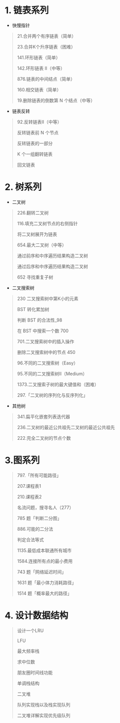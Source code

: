 # 1. 链表系列

- 快慢指针

> 21.合并两个有序链表（简单）
>
> 23.合并K个升序链表（困难）
>
> 141.环形链表（简单）
>
> 142.环形链表 II（中等）
> 
> 876.链表的中间结点（简单）
> 
> 160.相交链表（简单）
> 
> 19.删除链表的倒数第 N 个结点（中等）


- 链表反转
> 92.反转链表II（中等）
> 
> 反转链表前 N 个节点
>
> 反转链表的一部分
>
> K 个一组翻转链表
>
> 回文链表
>
>


# 2. 树系列

- 二叉树

> 226.翻转二叉树
>
> 116.填充二叉树节点的右侧指针
>
> 将二叉树展开为链表
>
> 654.最大二叉树（中等）
>
> 通过前序和中序遍历结果构造二叉树
>
> 通过后序和中序遍历结果构造二叉树
>
> 652 寻找重复子树

- 二叉搜索树

> 230 二叉搜索树中第K小的元素
>
> BST 转化累加树 
> 
> 判断 BST 的合法性_98
> 
> 在 BST 中搜索一个数 700
> 
> 701.二叉搜索树中的插入操作
> 
> 删除二叉搜索树中的节点 450
> 
> 96.不同的二叉搜索树（Easy）
> 
> 95.不同的二叉搜索树II（Medium）
> 
> 1373.二叉搜索子树的最大键值和（困难）
> 
> 297.「二叉树的序列化与反序列化」
> 
> 

- 其他树

> 341.扁平化嵌套列表迭代器
>
> 236.二叉树的最近公共祖先二叉树的最近公共祖先
>
> 222.完全二叉树的节点个数


# 3.图系列

> 797.「所有可能路径」
> 
> 207.课程表1
> 
> 210.课程表2
> 
> 名流问题，搜寻名人（277）
> 
> 785 题「判断二分图」
> 
> 886.可能的二分法
> 
> 判定合法等式
> 
> 1135.最低成本联通所有城市
> 
> 1584.连接所有点的最小费用
> 
> 743 题「网络延迟时间」
> 
> 1631 题「最小体力消耗路径」
> 
> 1514 题「概率最大的路径」
> 
> 

# 4. 设计数据结构
> 设计一个LRU
> 
> LFU
> 
> 最大频率栈
> 
> 求中位数
> 
> 朋友圈时间线功能
> 
> 单调栈结构
> 
> 二叉堆
> 
> 队列实现栈以及栈实现队列
> 
> 二叉堆详解实现优先级队列